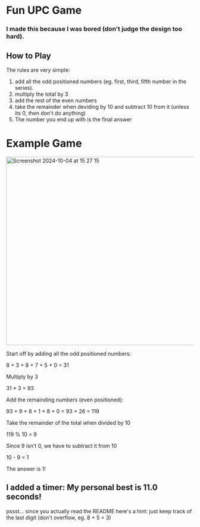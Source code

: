 # Fun UPC Game
### I made this because I was bored (don't judge the design too hard).


## How to Play

The rules are very simple: 
1. add all the odd positioned numbers (eg. first, third, fifth number in the series).
2. multiply the total by 3
3. add the rest of the even numbers
4. take the remainder when deviding by 10 and subtract 10 from it (unless its 0, then don't do anything)
5. The number you end up with is the final answer

# Example Game
<img width="507" alt="Screenshot 2024-10-04 at 15 27 15" src="https://github.com/user-attachments/assets/481f86b3-a26a-487f-bc89-854cb5650121">

Start off by adding all the odd positioned numbers:

8 + 3 + 8 + 7 + 5 + 0 = 31

Multiply by 3

31 * 3 = 93

Add the remainding numbers (even positioned):

93 + 9 + 8 + 1 + 8 + 0 = 93 + 26 = 119

Take the remainder of the total when divided by 10

119 % 10 = 9

Since 9 isn't 0, we have to subtract it from 10

10 - 9 = 1

The answer is 1!

## I added a timer: My personal best is 11.0 seconds!


pssst... since you actually read the README here's a hint: just keep track of the last digit (don't overflow, eg. 8 + 5 = 3)
